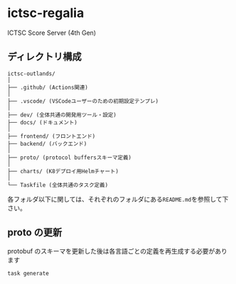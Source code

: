 # ictsc-regalia

ICTSC Score Server (4th Gen)

## ディレクトリ構成

```plain
ictsc-outlands/
│
├── .github/ (Actions関連)
│
├── .vscode/ (VSCodeユーザーのための初期設定テンプレ)
│
├── dev/ (全体共通の開発用ツール・設定)
├── docs/ (ドキュメント)
│
├── frontend/ (フロントエンド)
├── backend/ (バックエンド)
│
├── proto/ (protocol buffersスキーマ定義)
│
├── charts/ (K8デプロイ用Helmチャート)
│
└── Taskfile (全体共通のタスク定義)
```

各フォルダ以下に関しては、それぞれのフォルダにある`README.md`を参照して下さい。

## proto の更新

protobuf のスキーマを更新した後は各言語ごとの定義を再生成する必要があります

```sh
task generate
```

